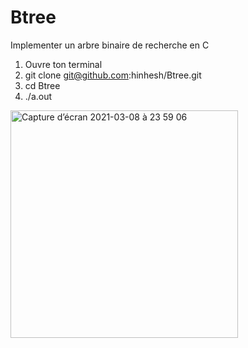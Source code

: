 # Btree
Implementer un arbre binaire de recherche en C

1) Ouvre ton terminal
2) git clone git@github.com:hinhesh/Btree.git
3) cd Btree
4) ./a.out

<img width="364" alt="Capture d’écran 2021-03-08 à 23 59 06" src="https://user-images.githubusercontent.com/55030071/110375093-ed3cb700-806a-11eb-97ca-a40ff5684a6c.png">
